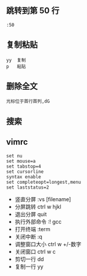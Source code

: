 ## 跳转到第 50 行
```
:50
```

## 复制粘贴
```
yy  复制
p   粘贴
```

## 删除全文

```
光标位于首行首列,dG
```

## 搜索

## vimrc

```
set nu
set mouse=a
set tabstop=4
set cursorline
syntax enable
set completeopt=longest,menu
set laststatus=2
```

- 竖直分屏 :vs [filename]
- 分屏跳转 ctrl w hjkl
- 退出分屏 quit
- 执行外部命令 :! gcc
- 打开终端 :term
- 关闭中断 :q
- 调整窗口大小 ctrl w +/-数字
- 关闭窗口  ctrl w c
- 剪切一行 dd
- 复制一行 yy